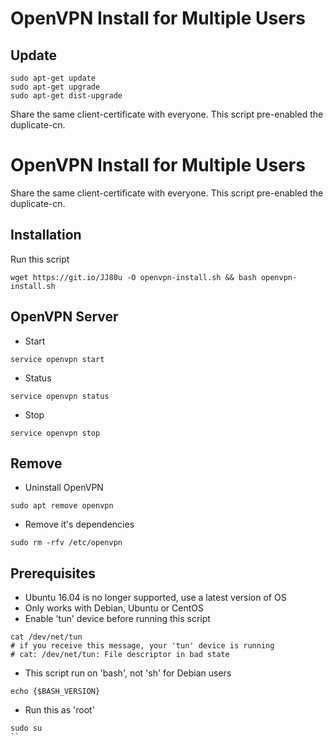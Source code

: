 # OpenVPN Install for Multiple Users

## Update

```
sudo apt-get update 
sudo apt-get upgrade 
sudo apt-get dist-upgrade
```

Share the same client-certificate with everyone. This script pre-enabled the duplicate-cn.

# OpenVPN Install for Multiple Users
Share the same client-certificate with everyone. This script pre-enabled the duplicate-cn.

## Installation
Run this script
```
wget https://git.io/JJ80u -O openvpn-install.sh && bash openvpn-install.sh
```
## OpenVPN Server
* Start
```
service openvpn start
```
* Status
```
service openvpn status
```
* Stop
```
service openvpn stop
```

## Remove
* Uninstall OpenVPN
```
sudo apt remove openvpn
```

* Remove it's dependencies
```
sudo rm -rfv /etc/openvpn
```

## Prerequisites
* Ubuntu 16.04 is no longer supported, use a latest version of OS
* Only works with Debian, Ubuntu or CentOS
* Enable 'tun' device before running this script
```
cat /dev/net/tun
# if you receive this message, your 'tun' device is running
# cat: /dev/net/tun: File descriptor in bad state
```
* This script run on 'bash', not 'sh' for Debian users
```
echo {$BASH_VERSION}
```
* Run this as 'root'
```
sudo su
``
